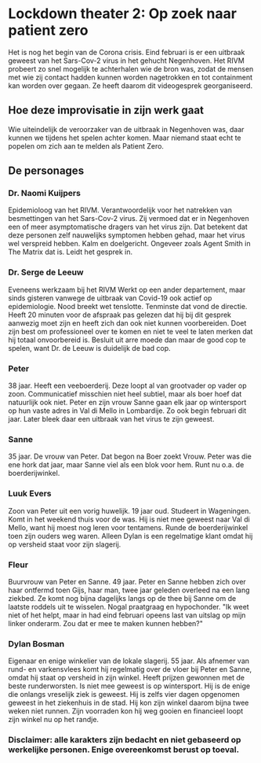 # Lockdown theater 2: Op zoek naar patient zero
Het is nog het begin van de Corona crisis. Eind februari is er een uitbraak geweest van het Sars-Cov-2 virus in het gehucht Negenhoven. Het RIVM probeert zo snel mogelijk te achterhalen wie de bron was, zodat de mensen met wie zij contact hadden kunnen worden nagetrokken en tot containment kan worden over gegaan. Ze heeft daarom dit videogesprek georganiseerd.

## Hoe deze improvisatie in zijn werk gaat
Wie uiteindelijk de veroorzaker van de uitbraak in Negenhoven was, daar kunnen we tijdens het spelen achter komen. Maar niemand staat echt te popelen om zich aan te melden als Patient Zero.


## De personages

### Dr. Naomi Kuijpers
Epidemioloog van het RIVM. Verantwoordelijk voor het natrekken van besmettingen van het Sars-Cov-2 virus. Zij vermoed dat er in Negenhoven een of meer asymptomatische dragers van het virus zijn. Dat betekent dat deze personen zelf nauwelijks symptomen hebben gehad, maar het virus wel verspreid hebben.
Kalm en doelgericht. Ongeveer zoals Agent Smith in The Matrix dat is.
Leidt het gesprek in.

### Dr. Serge de Leeuw
Eveneens werkzaam bij het RIVM
Werkt op een ander departement, maar sinds gisteren vanwege de uitbraak van Covid-19 ook actief op epidemiologie. Nood breekt wet tenslotte. Tenminste dat vond de directie.
Heeft 20 minuten voor de afspraak pas gelezen dat hij bij dit gesprek aanwezig moet zijn en heeft zich dan ook niet kunnen voorbereiden.
Doet zijn best om professioneel over te komen en niet te veel te laten merken dat hij totaal onvoorbereid is.
Besluit uit arre moede dan maar de good cop te spelen, want Dr. de Leeuw is duidelijk de bad cop.

### Peter
38 jaar. Heeft een veeboerderij. Deze loopt al van grootvader op vader op zoon.
Communicatief misschien niet heel subtiel, maar als boer hoef dat natuurlijk ook niet.
Peter en zijn vrouw Sanne gaan elk jaar op wintersport op hun vaste adres in Val di Mello in Lombardije. Zo ook begin februari dit jaar. Later bleek daar een uitbraak van het virus te zijn geweest.

### Sanne
35 jaar. De vrouw van Peter. Dat begon na Boer zoekt Vrouw. Peter was die ene hork dat jaar, maar Sanne viel als een blok voor hem. Runt nu o.a. de boerderijwinkel.

### Luuk Evers
Zoon van Peter uit een vorig huwelijk. 19 jaar oud.
Studeert in Wageningen. Komt in het weekend thuis voor de was. Hij is niet mee geweest naar Val di Mello, want hij moest nog leren voor tentamens. Runde de boerderijwinkel toen zijn ouders weg waren. Alleen Dylan is een regelmatige klant omdat hij op versheid staat voor zijn slagerij.

### Fleur
Buurvrouw van Peter en Sanne. 49 jaar.
Peter en Sanne hebben zich over haar ontfermd toen Gijs, haar man, twee jaar geleden overleed na een lang ziekbed.
Ze komt nog bijna dagelijks langs op de thee bij Sanne om de laatste roddels uit te wisselen.
Nogal praatgraag en hypochonder. 
"Ik weet niet of het helpt, maar in had eind februari opeens last van uitslag op mijn linker onderarm. Zou dat er mee te maken kunnen hebben?"

### Dylan Bosman
Eigenaar en enige winkelier van de lokale slagerij. 55 jaar. Als afnemer van rund- en varkensvlees komt hij regelmatig over de vloer bij Peter en Sanne, omdat hij staat op versheid in zijn winkel. Heeft prijzen gewonnen met de beste runderworsten.
Is niet mee geweest is op wintersport. 
Hij is de enige die onlangs vreselijk ziek is geweest. Hij is zelfs vier dagen opgenomen geweest in het ziekenhuis in de stad. Hij kon zijn winkel daarom bijna twee weken niet runnen. Zijn voorraden kon hij weg gooien en financieel loopt zijn winkel nu op het randje.


### Disclaimer: alle karakters zijn bedacht en niet gebaseerd op werkelijke personen. Enige overeenkomst berust op toeval.
